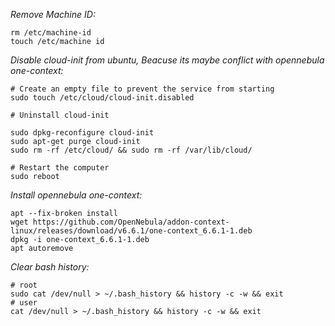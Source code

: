 
*Remove Machine ID:*

```
rm /etc/machine-id
touch /etc/machine id
```

*Disable cloud-init from ubuntu, Beacuse its maybe conflict with opennebula one-context:*

```
# Create an empty file to prevent the service from starting
sudo touch /etc/cloud/cloud-init.disabled

# Uninstall cloud-init

sudo dpkg-reconfigure cloud-init
sudo apt-get purge cloud-init
sudo rm -rf /etc/cloud/ && sudo rm -rf /var/lib/cloud/

# Restart the computer
sudo reboot
```

*Install opennebula one-context:*

```
apt --fix-broken install
wget https://github.com/OpenNebula/addon-context-linux/releases/download/v6.6.1/one-context_6.6.1-1.deb
dpkg -i one-context_6.6.1-1.deb
apt autoremove
```

*Clear bash history:*
```
# root 
sudo cat /dev/null > ~/.bash_history && history -c -w && exit
# user
cat /dev/null > ~/.bash_history && history -c -w && exit
```
